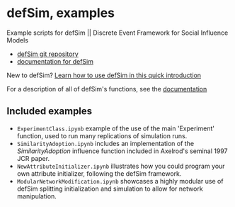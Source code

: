 defSim, examples
================

Example scripts for defSim || Discrete Event Framework for Social Influence Models 

- [defSim git repository](https://github.com/marijnkeijzer/defSim)
- [documentation for defSim](https://marijnkeijzer.github.io/defSim)

New to defSim? [Learn how to use defSim in this quick introduction](https://marijnkeijzer.github.io/defSim/Introduction_to_defSim.html)

For a description of all of defSim's functions, see the [documentation](https://marijnkeijzer.github.io/defSim)

Included examples
-----------------

- `ExperimentClass.ipynb` example of the use of the main 'Experiment' function, used to run many replications of simulation runs.
- `SimilarityAdoption.ipynb` includes an implementation of the *SimilarityAdoption* influence function included in Axelrod's seminal 1997 JCR paper. 
- `NewAttributeInitializer.ipynb` illustrates how you could program your own attribute initializer, following the defSim framework.
- `ModularNetworkModification.ipynb` showcases a highly modular use of defSim splitting initialization and simulation to allow for network manipulation.
